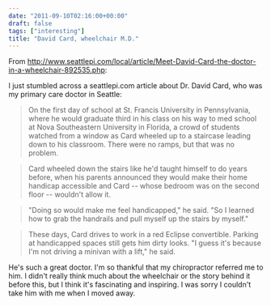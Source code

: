 ```yaml
---
date: "2011-09-10T02:16:00+00:00"
draft: false
tags: ["interesting"]
title: "David Card, wheelchair M.D."
---
```

From http://www.seattlepi.com/local/article/Meet-David-Card-the-doctor-in-a-wheelchair-892535.php:

I just stumbled across a seattlepi.com article about Dr. David Card, who was my primary care doctor in Seattle:

>On the first day of school at St. Francis University in Pennsylvania, where he would graduate third in his class on his way to med school at Nova Southeastern University in Florida, a crowd of students watched from a window as Card wheeled up to a staircase leading down to his classroom. There were no ramps, but that was no problem.

>Card wheeled down the stairs like he'd taught himself to do years before, when his parents announced they would make their home handicap accessible and Card -- whose bedroom was on the second floor -- wouldn't allow it.

>"Doing so would make me feel handicapped," he said. "So I learned how to grab the handrails and pull myself up the stairs by myself."

>These days, Card drives to work in a red Eclipse convertible. Parking at handicapped spaces still gets him dirty looks. "I guess it's because I'm not driving a minivan with a lift," he said.

He's such a great doctor. I'm so thankful that my chiropractor referred me to him. I didn't really think much about the wheelchair or the story behind it before this, but I think it's fascinating and inspiring. I was sorry I couldn't take him with me when I moved away.
